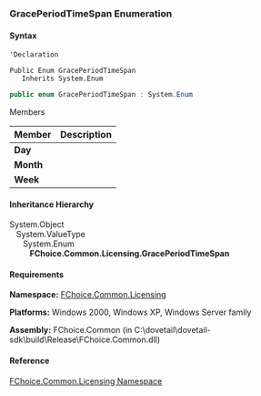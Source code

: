 ﻿### GracePeriodTimeSpan Enumeration

#### Syntax

```vbnet
'Declaration

Public Enum GracePeriodTimeSpan 
   Inherits System.Enum
```

```csharp
public enum GracePeriodTimeSpan : System.Enum 
```

Members

| Member | Description |
| --- | --- |
| **Day** |   |
| **Month** |   |
| **Week** |   |

#### Inheritance Hierarchy

System.Object  
   System.ValueType  
      System.Enum  
         **FChoice.Common.Licensing.GracePeriodTimeSpan**  

#### Requirements

**Namespace:** [FChoice.Common.Licensing](FChoice.Common~FChoice.Common.Licensing_namespace.md)

**Platforms:** Windows 2000, Windows XP, Windows Server family

**Assembly:** FChoice.Common (in C:\\dovetail\\dovetail-sdk\\build\\Release\\FChoice.Common.dll)

#### Reference

[FChoice.Common.Licensing Namespace](FChoice.Common~FChoice.Common.Licensing_namespace.md)